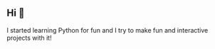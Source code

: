 ## Hi 👋

I started learning Python for fun and I try to make fun and interactive projects with it!

